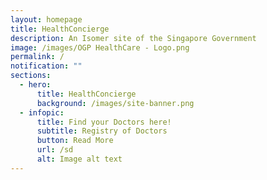 ```yaml
---
layout: homepage
title: HealthConcierge
description: An Isomer site of the Singapore Government
image: /images/OGP HealthCare - Logo.png
permalink: /
notification: ""
sections:
  - hero:
      title: HealthConcierge
      background: /images/site-banner.png
  - infopic:
      title: Find your Doctors here!
      subtitle: Registry of Doctors
      button: Read More
      url: /sd
      alt: Image alt text
---
```

